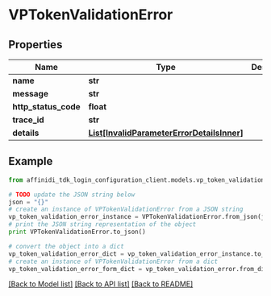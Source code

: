 # VPTokenValidationError

## Properties

| Name                 | Type                                                                                | Description | Notes      |
| -------------------- | ----------------------------------------------------------------------------------- | ----------- | ---------- |
| **name**             | **str**                                                                             |             |
| **message**          | **str**                                                                             |             |
| **http_status_code** | **float**                                                                           |             |
| **trace_id**         | **str**                                                                             |             |
| **details**          | [**List[InvalidParameterErrorDetailsInner]**](InvalidParameterErrorDetailsInner.md) |             | [optional] |

## Example

```python
from affinidi_tdk_login_configuration_client.models.vp_token_validation_error import VPTokenValidationError

# TODO update the JSON string below
json = "{}"
# create an instance of VPTokenValidationError from a JSON string
vp_token_validation_error_instance = VPTokenValidationError.from_json(json)
# print the JSON string representation of the object
print VPTokenValidationError.to_json()

# convert the object into a dict
vp_token_validation_error_dict = vp_token_validation_error_instance.to_dict()
# create an instance of VPTokenValidationError from a dict
vp_token_validation_error_form_dict = vp_token_validation_error.from_dict(vp_token_validation_error_dict)
```

[[Back to Model list]](../README.md#documentation-for-models) [[Back to API list]](../README.md#documentation-for-api-endpoints) [[Back to README]](../README.md)

